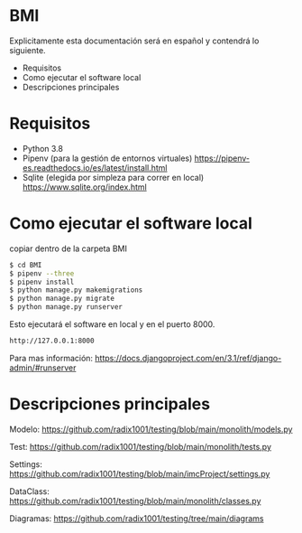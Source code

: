 # BMI

Explicitamente esta documentación será en español y contendrá lo siguiente.

  - Requisitos
  - Como ejecutar el software local
  - Descripciones principales
  
# Requisitos

  - Python 3.8
  - Pipenv (para la gestión de entornos virtuales) https://pipenv-es.readthedocs.io/es/latest/install.html
  - Sqlite (elegida por simpleza para correr en local) https://www.sqlite.org/index.html


# Como ejecutar el software local
copiar dentro de la carpeta BMI
```sh
$ cd BMI
$ pipenv --three
$ pipenv install
$ python manage.py makemigrations
$ python manage.py migrate
$ python manage.py runserver
```

Esto ejecutará el software en local y en el puerto 8000.

```sh
http://127.0.0.1:8000
```

Para mas información: https://docs.djangoproject.com/en/3.1/ref/django-admin/#runserver

# Descripciones principales

Modelo: https://github.com/radix1001/testing/blob/main/monolith/models.py

Test: https://github.com/radix1001/testing/blob/main/monolith/tests.py

Settings: https://github.com/radix1001/testing/blob/main/imcProject/settings.py

DataClass: https://github.com/radix1001/testing/blob/main/monolith/classes.py

Diagramas: https://github.com/radix1001/testing/tree/main/diagrams
